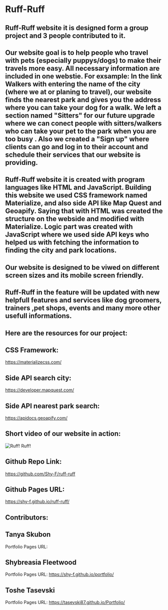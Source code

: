 # Ruff-Ruff

## Ruff-Ruff website it is designed form a group project and 3 people contributed to it.
## Our website goal is to help people who travel with pets (especially puppys/dogs) to make their travels more easy. All  necessary information are included in one webstie. For exsample: In the link Walkers with entering the name of the city (where we at or planing to travel), our website finds the nearest park and gives you the address where you can take your dog for a walk. We left a section named "Sitters" for our future upgrade where we can conect people with sitters/walkers who can take your pet to the park when you are too busy . Also we created a "Sign up" where clients can go and log in to their account and schedule their services that our website is providing.

## Ruff-Ruff website it is created with program languages like HTML and JavaScript. Building this website we used CSS framework named Materialize, and also side API like Map Quest and Geoapify. Saying that with HTML was created the structure on the webside and modified with Materialize. Logic part was created with JavaScript where we used side API keys who helped us with fetching the information to finding the city and park locations.

## Our website is designed to be viwed on different screen sizes and its mobile screen friendly.

## Ruff-Ruff in the feature will be updated with new helpfull  features and services like dog groomers, trainers ,pet shops, events and many more other usefull informations.

## Here are the resources for our project: 

## CSS Framework:                                   
https://materializecss.com/    

## Side API search city: 
https://developer.mapquest.com/                                        

## Side API nearest park search:
https://apidocs.geoapify.com/

## Short video of our website in action:

![Ruff! Ruff!](https://user-images.githubusercontent.com/91975394/146097558-d9bcfe9c-e3f3-4905-a8c2-3904f9b59acd.gif)






## Github Repo Link:
https://github.com/Shy-F/ruff-ruff

## Github Pages URL:
https://shy-f.github.io/ruff-ruff/

## Contributors:

## Tanya Skubon                                                
Portfolio Pages URL:                                            


## Shybreasia Fleetwood 
Portfolio Pages URL:
https://shy-f.github.io/portfolio/


## Toshe Tasevski
Portfolio Pages URL: 
https://tasevski87.github.io/Portfolio/
